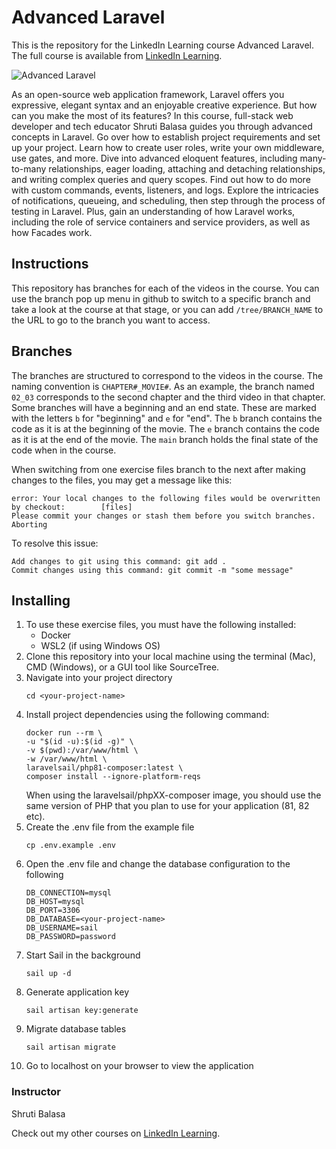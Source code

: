 # Advanced Laravel
This is the repository for the LinkedIn Learning course Advanced Laravel. The full course is available from [LinkedIn Learning][lil-course-url].

![Advanced Laravel][lil-thumbnail-url] 

As an open-source web application framework, Laravel offers you expressive, elegant syntax and an enjoyable creative experience. But how can you make the most of its features? In this course, full-stack web developer and tech educator Shruti Balasa guides you through advanced concepts in Laravel. Go over how to establish project requirements and set up your project. Learn how to create user roles, write your own middleware, use gates, and more. Dive into advanced eloquent features, including many-to-many relationships, eager loading, attaching and detaching relationships, and writing complex queries and query scopes. Find out how to do more with custom commands, events, listeners, and logs. Explore the intricacies of notifications, queueing, and scheduling, then step through the process of testing in Laravel. Plus, gain an understanding of how Laravel works, including the role of service containers and service providers, as well as how Facades work.

## Instructions
This repository has branches for each of the videos in the course. You can use the branch pop up menu in github to switch to a specific branch and take a look at the course at that stage, or you can add `/tree/BRANCH_NAME` to the URL to go to the branch you want to access.

## Branches
The branches are structured to correspond to the videos in the course. The naming convention is `CHAPTER#_MOVIE#`. As an example, the branch named `02_03` corresponds to the second chapter and the third video in that chapter. 
Some branches will have a beginning and an end state. These are marked with the letters `b` for "beginning" and `e` for "end". The `b` branch contains the code as it is at the beginning of the movie. The `e` branch contains the code as it is at the end of the movie. The `main` branch holds the final state of the code when in the course.

When switching from one exercise files branch to the next after making changes to the files, you may get a message like this:

    error: Your local changes to the following files would be overwritten by checkout:        [files]
    Please commit your changes or stash them before you switch branches.
    Aborting

To resolve this issue:
	
    Add changes to git using this command: git add .
	Commit changes using this command: git commit -m "some message"

## Installing
1. To use these exercise files, you must have the following installed:
	- Docker
    - WSL2 (if using Windows OS)
2. Clone this repository into your local machine using the terminal (Mac), CMD (Windows), or a GUI tool like SourceTree.
3. Navigate into your project directory
    ```
    cd <your-project-name>
    ```
4. Install project dependencies using the following command:
    ```
    docker run --rm \
    -u "$(id -u):$(id -g)" \
    -v $(pwd):/var/www/html \
    -w /var/www/html \
    laravelsail/php81-composer:latest \
    composer install --ignore-platform-reqs
    ```
    When using the laravelsail/phpXX-composer image, you should use the same version of PHP that you plan to use for your application (81, 82 etc).
5. Create the .env file from the example file
    ```
    cp .env.example .env
    ```
6. Open the .env file and change the database configuration to the following
    ```
    DB_CONNECTION=mysql
    DB_HOST=mysql
    DB_PORT=3306
    DB_DATABASE=<your-project-name>
    DB_USERNAME=sail
    DB_PASSWORD=password
    ```
7. Start Sail in the background
    ```
    sail up -d
    ```
8. Generate application key
    ```
    sail artisan key:generate
    ```
9. Migrate database tables
    ```
    sail artisan migrate
    ```
10. Go to localhost on your browser to view the application

### Instructor

Shruti Balasa 
                            


                            

Check out my other courses on [LinkedIn Learning](https://www.linkedin.com/learning/instructors/shruti-balasa).

[lil-course-url]: https://www.linkedin.com/learning/advanced-laravel-22373805?dApp=59033956&leis=LAA
[lil-thumbnail-url]: https://media.licdn.com/dms/image/D560DAQFlZrRMt3ahvA/learning-public-crop_288_512/0/1686070664741?e=2147483647&v=beta&t=oOWqD3uZY2p70h1YkCIJe4pTocxB-tD-exrZl9W5rPk
